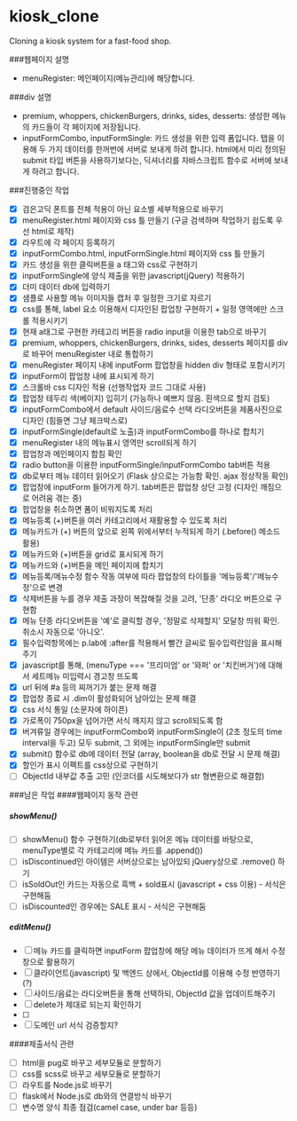 # kiosk_clone
 Cloning a kiosk system for a fast-food shop.

###웹페이지 설명
- menuRegister: 메인페이지(메뉴관리)에 해당합니다.

###div 설명
- premium, whoppers, chickenBurgers, drinks, sides, desserts: 생성한 메뉴의 카드들이 각 페이지에 저장됩니다.
- inputFormCombo, inputFormSingle: 카드 생성을 위한 입력 폼입니다. 탭을 이용해 두 가지 데이터를 한꺼번에 서버로 보내게 하려 합니다. html에서 미리 정의된 submit 타입 버튼을 사용하기보다는, 딕셔너리를 자바스크립트 함수로 서버에 보내게 하려고 합니다.

###진행중인 작업
- [x] 검은고딕 폰트를 전체 적용이 아닌 요소별 세부적용으로 바꾸기
- [x] menuRegister.html 페이지와 css 틀 만들기 (구글 검색하며 작업하기 쉽도록 우선 html로 제작)
- [x] 라우트에 각 페이지 등록하기
- [x] inputFormCombo.html, inputFormSingle.html 페이지와 css 틀 만들기 
- [x] 카드 생성을 위한 클릭버튼을 a 태그와 css로 구현하기
- [x] inputFormSingle에 양식 제출을 위한 javascript(jQuery) 적용하기
- [x] 더미 데이터 db에 입력하기
- [x] 샘플로 사용할 메뉴 이미지들 캡처 후 일정한 크기로 자르기
- [x] css를 통해, label 요소 이용해서 디자인된 팝업창 구현하기 + 일정 영역에만 스크롤 적용시키기
- [x] 현재 a태그로 구현한 카테고리 버튼을 radio input을 이용한 tab으로 바꾸기
- [x] premium, whoppers, chickenBurgers, drinks, sides, desserts 페이지를 div로 바꾸어 menuRegister 내로 통합하기
- [x] menuRegister 페이지 내에 inputForm 팝업창을 hidden div 형태로 포함시키기 
- [x] inputForm이 팝업창 내에 표시되게 하기
- [x] 스크롤바 css 디자인 적용 (선행작업자 코드 그대로 사용)
- [x] 팝업창 테두리 색(베이지) 입히기 (가능하나 예쁘지 않음. 흰색으로 할지 검토)
- [x] inputFormCombo에서 default 사이드/음료수 선택 라디오버튼을 제품사진으로 디자인 (힘들면 그냥 체크박스로) 
- [x] inputFormSingle(default로 노출)과 inputFormCombo를 하나로 합치기 
- [x] menuRegister 내의 메뉴표시 영역만 scroll되게 하기
- [x] 팝업창과 메인페이지 합침 확인
- [x] radio button을 이용한 inputFormSingle/inputFormCombo tab버튼 적용
- [x] db로부터 메뉴 데이터 읽어오기 (Flask 상으로는 가능함 확인. ajax 정상작동 확인)
- [x] 팝업창에 inputForm 들어가게 하기. tab버튼은 팝업창 상단 고정 (디자인 깨짐으로 어려움 겪는 중)
- [x] 팝업창을 취소하면 폼이 비워지도록 처리
- [x] 메뉴등록 (+)버튼을 여러 카테고리에서 재활용할 수 있도록 처리
- [x] 메뉴카드가 (+) 버튼의 앞으로 왼쪽 위에서부터 누적되게 하기 (.before() 메소드 활용)
- [x] 메뉴카드와 (+)버튼을 grid로 표시되게 하기
- [x] 메뉴카드와 (+)버튼을 메인 페이지에 합치기
- [x] 메뉴등록/메뉴수정 함수 작동 여부에 따라 팝업창의 타이틀을 '메뉴등록'/'메뉴수정'으로 변경
- [x] 삭제버튼을 누를 경우 제출 과정이 복잡해질 것을 고려, '단종' 라디오 버튼으로 구현함 
- [x] 메뉴 단종 라디오버튼을 '예'로 클릭할 경우, '정말로 삭제할지' 모달창 띄워 확인. 취소시 자동으로 '아니오'.
- [x] 필수입력항목에는 p.lab에 :after를 적용해서 빨간 글씨로 필수입력란임을 표시해주기
- [x] javascript를 통해, (menuType === '프리미엄' or '와퍼' or '치킨버거')에 대해서 세트메뉴 미입력시 경고창 뜨도록 
- [x] url 뒤에 #a 등의 찌꺼기가 붙는 문제 해결
- [x] 팝업창 종료 시 .dim이 활성화되어 남아있는 문제 해결
- [x] css 서식 통일 (소문자에 하이픈)
- [x] 가로폭이 750px을 넘어가면 서식 깨지지 않고 scroll되도록 함
- [x] 버겨류일 경우에는 inputFormCombo와 inputFormSingle이 (2초 정도의 time interval을 두고) 모두 submit, 그 외에는 inputFormSingle만 submit
- [x] submit() 함수로 db에 데이터 전달 (array, boolean을 db로 전달 시 문제 해결)
- [x] 할인가 표시 이펙트를 css상으로 구현하기 
- [ ] ObjectId 내부값 추출 고민 (인코더를 시도해보다가 str 형변환으로 해결함)

###남은 작업
####웹페이지 동작 관련
##### showMenu()
- [ ] showMenu() 함수 구현하기(db로부터 읽어온 메뉴 데이터를 바탕으로, menuType별로 각 카테고리에 메뉴 카드를 .append())
- [ ] isDiscontinued인 아이템은 서버상으로는 남아있되 jQuery상으로 .remove() 하기 
- [ ] isSoldOut인 카드는 자동으로 흑백 + sold표시 (javascript + css 이용) - 서식은 구현해둠
- [ ] isDiscounted인 경우에는 SALE 표시 - 서식은 구현해둠

##### editMenu()
- [ ] 메뉴 카드를 클릭하면 inputForm 팝업창에 해당 메뉴 데이터가 뜨게 해서 수정창으로 활용하기
- [ ] 클라이언트(javascript) 및 백엔드 상에서, ObjectId를 이용해 수정 반영하기 (?)
- [ ] 사이드/음료는 라디오버튼을 통해 선택하되, ObjectId 값을 업데이트해주기
- [ ] delete가 제대로 되는지 확인하기
- [ ] 
- [ ] 도메인 url 서식 검증할지?

####제출서식 관련
- [ ] html을 pug로 바꾸고 세부모듈로 분할하기
- [ ] css를 scss로 바꾸고 세부모듈로 분할하기
- [ ] 라우트를 Node.js로 바꾸기
- [ ] flask에서 Node.js로 db와의 연결방식 바꾸기
- [ ] 변수명 양식 최종 점검(camel case, under bar 등등)
